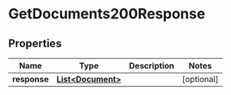 

# GetDocuments200Response


## Properties

| Name | Type | Description | Notes |
|------------ | ------------- | ------------- | -------------|
|**response** | [**List&lt;Document&gt;**](Document.md) |  |  [optional] |




